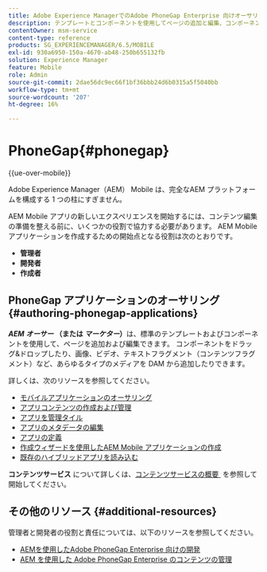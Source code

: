 ```yaml
---
title: Adobe Experience ManagerでのAdobe PhoneGap Enterprise 向けオーサリング
description: テンプレートとコンポーネントを使用してページの追加と編集、コンポーネントのドラッグ&ドロップ、メディアの追加を行うAdobe PhoneGap Enterprise 向けのオーサリングについて説明します。
contentOwner: msm-service
content-type: reference
products: SG_EXPERIENCEMANAGER/6.5/MOBILE
exl-id: 930a6950-150a-4670-ab48-250b655132fb
solution: Experience Manager
feature: Mobile
role: Admin
source-git-commit: 2dae56dc9ec66f1bf36bbb24d6b0315a5f5040bb
workflow-type: tm+mt
source-wordcount: '207'
ht-degree: 16%

---
```


# PhoneGap{#phonegap}

{{ue-over-mobile}}

Adobe Experience Manager（AEM） Mobile は、完全なAEM プラットフォームを構成する 1 つの柱にすぎません。

AEM Mobile アプリの新しいエクスペリエンスを開始するには、コンテンツ編集の準備を整える前に、いくつかの役割で協力する必要があります。 AEM Mobile アプリケーションを作成するための開始点となる役割は次のとおりです。

* **管理者**
* **開発者**
* **作成者**

## PhoneGap アプリケーションのオーサリング {#authoring-phonegap-applications}

***AEM オーサー* （または *マーケター*） &#x200B;** は、標準のテンプレートおよびコンポーネントを使用して、ページを追加および編集できます。 コンポーネントをドラッグ&amp;ドロップしたり、画像、ビデオ、テキストフラグメント（コンテンツフラグメント）など、あらゆるタイプのメディアを DAM から追加したりできます。

詳しくは、次のリソースを参照してください。

* [モバイルアプリケーションのオーサリング](/help/mobile/phonegap-authoring-apps.md)
* [アプリコンテンツの作成および管理](/help/mobile/phonegap-manage-app-content.md)
* [アプリを管理タイル](/help/mobile/phonegap-app-details-tile.md)
* [アプリのメタデータの編集](/help/mobile/phonegap-editmetadata.md)
* [アプリの定義](/help/mobile/phonegap-app-definitions.md)
* [作成ウィザードを使用したAEM Mobile アプリケーションの作成](/help/mobile/phonegap-create-new-app.md)
* [既存のハイブリッドアプリを読み込む](/help/mobile/phonegap-adding-content-to-imported-app.md)

**コンテンツサービス** について詳しくは、[&#x200B; コンテンツサービスの概要 &#x200B;](/help/mobile/develop-content-as-a-service.md) を参照して開始してください。

## その他のリソース {#additional-resources}

管理者と開発者の役割と責任については、以下のリソースを参照してください。

* [AEMを使用したAdobe PhoneGap Enterprise 向けの開発](/help/mobile/developing-in-phonegap.md)
* [AEM を使用した Adobe PhoneGap Enterprise のコンテンツの管理](/help/mobile/administer-phonegap.md)
